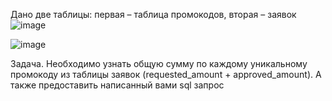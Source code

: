 ﻿Дано две таблицы: первая – таблица промокодов, вторая – заявок
![image](https://github.com/user-attachments/assets/0c80403a-62b2-44c2-92d4-f49e50f72190)

![image](https://github.com/user-attachments/assets/b1d8bea2-8e60-42dc-9b9f-b1aaaa90d657)

Задача. Необходимо узнать общую сумму по каждому уникальному промокоду из таблицы заявок (requested\_amount + approved\_amount). А также предоставить написанный вами sql запрос
